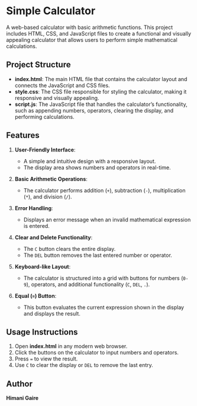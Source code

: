 # Simple Calculator

A web-based calculator with basic arithmetic functions. This project includes HTML, CSS, and JavaScript files to create a functional and visually appealing calculator that allows users to perform simple mathematical calculations.

## Project Structure

- **index.html**: The main HTML file that contains the calculator layout and connects the JavaScript and CSS files.
- **style.css**: The CSS file responsible for styling the calculator, making it responsive and visually appealing.
- **script.js**: The JavaScript file that handles the calculator’s functionality, such as appending numbers, operators, clearing the display, and performing calculations.

## Features

1. **User-Friendly Interface**:  
   - A simple and intuitive design with a responsive layout.
   - The display area shows numbers and operators in real-time.
  
2. **Basic Arithmetic Operations**:
   - The calculator performs addition (`+`), subtraction (`-`), multiplication (`*`), and division (`/`).
  
3. **Error Handling**:
   - Displays an error message when an invalid mathematical expression is entered.

4. **Clear and Delete Functionality**:
   - The `C` button clears the entire display.
   - The `DEL` button removes the last entered number or operator.

5. **Keyboard-like Layout**:
   - The calculator is structured into a grid with buttons for numbers (`0-9`), operators, and additional functionality (`C`, `DEL`, `.`).

6. **Equal (`=`) Button**:
   - This button evaluates the current expression shown in the display and displays the result.

## Usage Instructions

1. Open **index.html** in any modern web browser.  
2. Click the buttons on the calculator to input numbers and operators.  
3. Press `=` to view the result.  
4. Use `C` to clear the display or `DEL` to remove the last entry.  

## Author  
**Himani Gaire**

